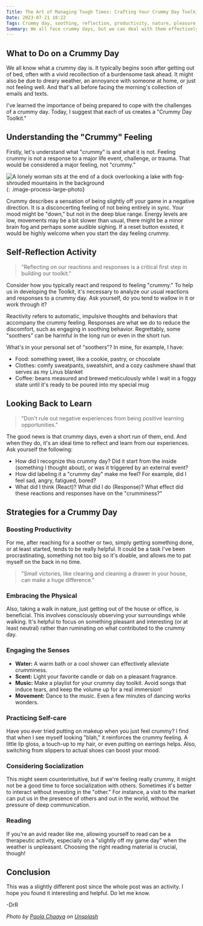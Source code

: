 ```yaml
---
Title: The Art of Managing Tough Times: Crafting Your Crummy Day Toolkit
Date: 2023-07-21 18:22
Tags: Crummy day, soothing, reflection, productivity, nature, pleasure, dancing, self-care, socialization, reading, learning
Summary: We all face crummy days, but we can deal with them effectively by creating a personal "Crummy Day Toolkit." This involves recognizing your discomfort, finding calming behaviors that aren't harmful, and reflecting on your reactions. Tactics such as engaging in small, manageable tasks, taking a nature walk, indulging in sensory pleasures, dancing, self-care routines, selective socialization, and leisure reading can significantly transform your day.
---
```


## What to Do on a Crummy Day

We all know what a crummy day is. It typically begins soon after getting out of bed, often with a vivid recollection of a burdensome task ahead. It might also be due to dreary weather, an annoyance with someone at home, or just not feeling well. And that's all before facing the morning's collection of emails and texts.

I've learned the importance of being prepared to cope with the challenges of a crummy day. Today, I suggest that each of us creates a "Crummy Day Toolkit."

## Understanding the "Crummy" Feeling

Firstly, let's understand what "crummy" is and what it is not. Feeling crummy is not a response to a major life event, challenge, or trauma. That would be considered a major feeling, not "crummy."

![A lonely woman sits at the end of a dock overlooking a lake with fog-shrouded mountains in the background]({static}/images/paola-chaaya-eAkjzXCU0p0-unsplash.jpg){: .image-process-large-photo}

Crummy describes a sensation of being slightly off your game in a negative direction. It is a disconcerting feeling of not being entirely in sync. Your mood might be "down," but not in the deep blue range. Energy levels are low, movements may be a bit slower than usual, there might be a minor brain fog and perhaps some audible sighing. If a reset button existed, it would be highly welcome when you start the day feeling crummy.

## Self-Reflection Activity

>"Reflecting on our reactions and responses is a critical first step in building our toolkit."

Consider how you typically react and respond to feeling "crummy." To help us in developing the Toolkit, it's necessary to analyze our usual reactions and responses to a crummy day. Ask yourself, do you tend to wallow in it or work through it?

Reactivity refers to automatic, impulsive thoughts and behaviors that accompany the crummy feeling. Responses are what we do to reduce the discomfort, such as engaging in soothing behavior. Regrettably, some "soothers" can be harmful in the long run or even in the short run.

What's in your personal set of "soothers"? In mine, for example, I have:

* Food: something sweet, like a cookie, pastry, or chocolate
* Clothes: comfy sweatpants, sweatshirt, and a cozy cashmere shawl that serves as my Linus blanket
* Coffee: beans measured and brewed meticulously while I wait in a foggy state until it's ready to be poured into my special mug

## Looking Back to Learn

>"Don't rule out negative experiences from being positive learning opportunities."

The good news is that crummy days, even a short run of them, end. And when they do, it's an ideal time to reflect and learn from our experiences. Ask yourself the following:

* How did I recognize this crummy day? Did it start from the inside (something I thought about), or was it triggered by an external event?
* How did labeling it a "crummy day" make me feel? For example, did I feel sad, angry, fatigued, bored?
* What did I think (React)? What did I do (Response)? What effect did these reactions and responses have on the "crumminess?"

## Strategies for a Crummy Day

### Boosting Productivity

For me, after reaching for a soother or two, simply getting something done, or at least started, tends to be really helpful. It could be a task I've been procrastinating, something not too big so it's doable, and allows me to pat myself on the back in no time.

>"Small victories, like clearing and cleaning a drawer in your house, can make a huge difference."

### Embracing the Physical

Also, taking a walk in nature, just getting out of the house or office, is beneficial. This involves consciously observing your surroundings while walking. It's helpful to focus on something pleasant and interesting (or at least neutral) rather than ruminating on what contributed to the crummy day.

### Engaging the Senses

* **Water:** A warm bath or a cool shower can effectively alleviate crumminess.
* **Scent:** Light your favorite candle or dab on a pleasant fragrance.
* **Music:** Make a playlist for your crummy day toolkit. Avoid songs that induce tears, and keep the volume up for a real immersion!
* **Movement:** Dance to the music. Even a few minutes of dancing works wonders.

### Practicing Self-care

Have you ever tried putting on makeup when you just feel crummy? I find that when I see myself looking "blah," it reinforces the crummy feeling. A little lip gloss, a touch-up to my hair, or even putting on earrings helps. Also, switching from slippers to actual shoes can boost your mood.

### Considering Socialization

This might seem counterintuitive, but if we're feeling really crummy, it might not be a good time to force socialization with others. Sometimes it's better to interact without investing in the "other." For instance, a visit to the market can put us in the presence of others and out in the world, without the pressure of deep communication.

### Reading

If you're an avid reader like me, allowing yourself to read can be a therapeutic activity, especially on a "slightly off my game day" when the weather is unpleasant. Choosing the right reading material is crucial, though!

## Conclusion

This was a slightly different post since the whole post was an activity. I hope you found it interesting and helpful. Do let me know.

-DrR

_Photo by [Paola Chaaya](https://unsplash.com/@paolitta?utm_source=unsplash&utm_medium=referral&utm_content=creditCopyText) on [Unsplash](https://unsplash.com/images/feelings/sad?utm_source=unsplash&utm_medium=referral&utm_content=creditCopyText)_
